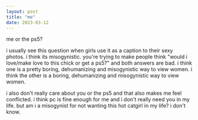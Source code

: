 ```yaml
---
layout: post
title: "me"
date: 2023-03-12
---
```


me or the ps5?

i usually see this question when girls use it as a caption to their sexy photos. i think its misogynistic. you're trying to make people think "would i love/make love to this chick or get a ps5?" and both answers are bad. i think one is a pretty boring, dehumanizing and misogynistic way to view women. i think the other is a boring, dehumanizing and misogynistic way to view women.

i also don't really care about you or the ps5 and that also makes me feel conflicted. i think pc is fine enough for me and i don't really need you in my life. but am i a misogynist for not wanting this hot catgirl in my life? i don't know.

